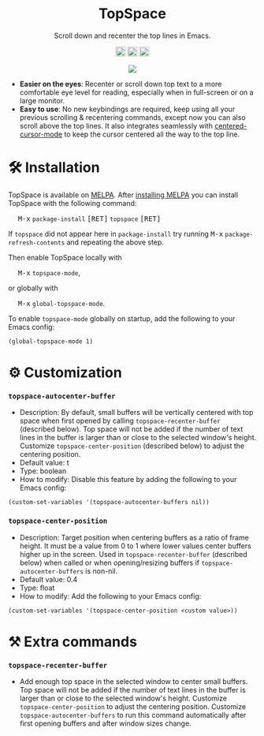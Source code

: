 <h1 align="center"> TopSpace </h1>
<p align="center">Scroll down and recenter the top lines in Emacs.</p>

<!-- padding cursor -->

<p align="center">
  <a href="http://melpa.org/#/topspace"><img src="http://melpa.org/packages/topspace-badge.svg" height="20"/></a>
  <a href="http://stable.melpa.org/#/topspace"><img src="http://stable.melpa.org/packages/topspace-badge.svg" height="20"/></a>
  <a href="https://www.gnu.org/licenses/gpl-3.0"><img src="https://img.shields.io/badge/License-GPLv3-blue.svg" height="20"/></a>
</p>

<p align="center"><img src="https://user-images.githubusercontent.com/12535207/155176914-87390537-10f0-4ee5-9b37-cd798f07df27.gif" /></a></p>

* **Easier on the eyes**: Recenter or scroll down top text to a more comfortable eye level for reading, especially when in full-screen or on a large monitor.
* **Easy to use**: No new keybindings are required, keep using all your previous scrolling & recentering commands, except now you can also scroll above the top lines. It also integrates seamlessly with  [centered-cursor-mode][1] to keep the cursor centered all the way to the top line.

# :hammer_and_wrench: Installation

TopSpace is available on [MELPA](http://melpa.org).
After [installing MELPA](https://melpa.org/#/getting-started) you can install TopSpace with the following command:

&nbsp;&nbsp;&nbsp;&nbsp; <kbd>M-x</kbd> `package-install` <kbd>[RET]</kbd> `topspace` <kbd>[RET]</kbd>

If `topspace` did not appear here in `package-install` try running <kbd>M-x</kbd> `package-refresh-contents` and repeating the above step.

Then enable TopSpace locally with

&nbsp;&nbsp;&nbsp;&nbsp; <kbd>M-x</kbd> `topspace-mode`,

or globally with

&nbsp;&nbsp;&nbsp;&nbsp; <kbd>M-x</kbd> `global-topspace-mode`.

To enable `topspace-mode` globally on startup, add the following to your Emacs config:
```
(global-topspace-mode 1)
```

# :gear: Customization
### `topspace-autocenter-buffer`
* Description: By default, small buffers will be vertically centered with top space when first opened by calling `topspace-recenter-buffer` (described below).
Top space will not be added if the number of text lines in the buffer is larger
than or close to the selected window's height.
Customize `topspace-center-position` (described below) to adjust the centering position.
* Default value: t
* Type: boolean
* How to modify: Disable this feature by adding the following to your Emacs config:
```
(custom-set-variables '(topspace-autocenter-buffers nil))
```

### `topspace-center-position`
* Description: Target position when centering buffers as a ratio of frame height. It must be a value from 0 to 1 where lower values center buffers higher up in the screen. Used in `topspace-recenter-buffer` (described below) when called or when opening/resizing buffers if `topspace-autocenter-buffers` is non-nil.
* Default value: 0.4
* Type: float
* How to modify: Add the following to your Emacs config:
```
(custom-set-variables '(topspace-center-position <custom value>))
```

# :hammer_and_pick: Extra commands

### `topspace-recenter-buffer`
* Add enough top space in the selected window to center small buffers.
Top space will not be added if the number of text lines in the buffer is larger
than or close to the selected window's height.
Customize `topspace-center-position` to adjust the centering position.
Customize `topspace-autocenter-buffers` to run this command automatically
after first opening buffers and after window sizes change.

[1]: https://github.com/andre-r/centered-cursor-mode.el
